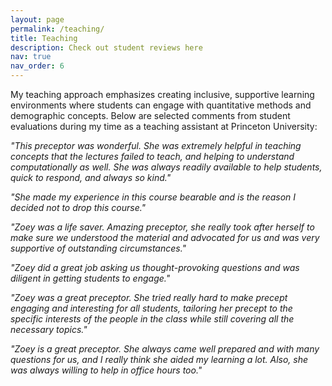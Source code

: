 ```yaml
---
layout: page
permalink: /teaching/
title: Teaching
description: Check out student reviews here
nav: true
nav_order: 6
---
```


My teaching approach emphasizes creating inclusive, supportive learning environments where students can engage with quantitative methods and demographic concepts. Below are selected comments from student evaluations during my time as a teaching assistant at Princeton University:

_"This preceptor was wonderful. She was extremely helpful in teaching concepts that the lectures failed to teach, and helping to understand computationally as well. She was always readily available to help students, quick to respond, and always so kind."_

_"She made my experience in this course bearable and is the reason I decided not to drop this course."_

_"Zoey was a life saver. Amazing preceptor, she really took after herself to make sure we understood the material and advocated for us and was very supportive of outstanding circumstances."_

_"Zoey did a great job asking us thought-provoking questions and was diligent in getting students to engage."_

_"Zoey was a great preceptor. She tried really hard to make precept engaging and interesting for all students, tailoring her precept to the specific interests of the people in the class while still covering all the necessary topics."_

_"Zoey is a great preceptor. She always came well prepared and with many questions for us, and I really think she aided my learning a lot. Also, she was always willing to help in office hours too."_
